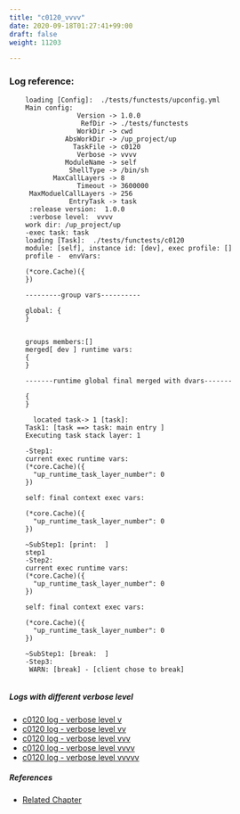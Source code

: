 ```yaml
---
title: "c0120_vvvv"
date: 2020-09-18T01:27:41+99:00
draft: false
weight: 11203

---
```


### Log reference: <no value>

```
    loading [Config]:  ./tests/functests/upconfig.yml
    Main config:
                 Version -> 1.0.0
                  RefDir -> ./tests/functests
                 WorkDir -> cwd
              AbsWorkDir -> /up_project/up
                TaskFile -> c0120
                 Verbose -> vvvv
              ModuleName -> self
               ShellType -> /bin/sh
           MaxCallLayers -> 8
                 Timeout -> 3600000
     MaxModuelCallLayers -> 256
               EntryTask -> task
     :release version:  1.0.0
     :verbose level:  vvvv
    work dir: /up_project/up
    -exec task: task
    loading [Task]:  ./tests/functests/c0120
    module: [self], instance id: [dev], exec profile: []
    profile -  envVars:
    
    (*core.Cache)({
    })
    
    ---------group vars----------
    
    global: {
    }
    
    
    groups members:[]
    merged[ dev ] runtime vars:
    {
    }
    
    -------runtime global final merged with dvars-------
    
    {
    }
    
      located task-> 1 [task]: 
    Task1: [task ==> task: main entry ]
    Executing task stack layer: 1
    
    -Step1:
    current exec runtime vars:
    (*core.Cache)({
      "up_runtime_task_layer_number": 0
    })
    
    self: final context exec vars:
    
    (*core.Cache)({
      "up_runtime_task_layer_number": 0
    })
    
    ~SubStep1: [print:  ]
    step1
    -Step2:
    current exec runtime vars:
    (*core.Cache)({
      "up_runtime_task_layer_number": 0
    })
    
    self: final context exec vars:
    
    (*core.Cache)({
      "up_runtime_task_layer_number": 0
    })
    
    ~SubStep1: [break:  ]
    -Step3:
     WARN: [break] - [client chose to break]
    
```

##### Logs with different verbose level
* [c0120 log - verbose level v](../../logs/c0120_v)
* [c0120 log - verbose level vv](../../logs/c0120_vv)
* [c0120 log - verbose level vvv](../../logs/c0120_vvv)
* [c0120 log - verbose level vvvv](../../logs/c0120_vvvv)
* [c0120 log - verbose level vvvvv](../../logs/c0120_vvvvv)

##### References
* [Related Chapter](../../cmd-func/c0120)
